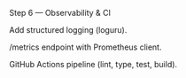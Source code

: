 Step 6 — Observability & CI

 Add structured logging (loguru).

 /metrics endpoint with Prometheus client.

 GitHub Actions pipeline (lint, type, test, build).
